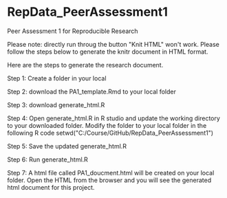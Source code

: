 RepData_PeerAssessment1
=======================

Peer Assessment 1 for Reproducible Research

Please note: directly run throug the button "Knit HTML" won't work. Please follow the steps below to generate the knitr document in HTML format.

Here are the steps to generate the research document.

Step 1: Create a folder in your local

Step 2: download the PA1_template.Rmd to your local folder

Step 3: download generate_html.R

Step 4: Open generate_html.R in R studio and update the working directory to your downloaded folder.
    Modify the folder to your local folder in the following R code
    setwd("C:/Course/GitHub/RepData_PeerAssessment1")
    
Step 5: Save the updated generate_html.R

Step 6: Run generate_html.R

Step 7: A html file called PA1_doucment.html will be created on your local folder. 
    Open the HTML from the browser and you will see the generated html document for this project. 
    
 
